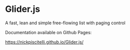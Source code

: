 # Glider.js

A fast, lean and simple free-flowing list with paging control

Documentation available on Github Pages:

https://nickpiscitelli.github.io/Glider.js/
